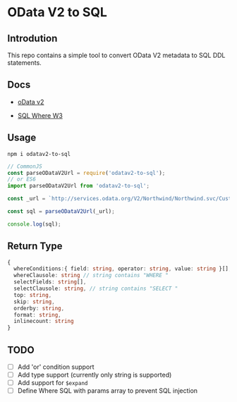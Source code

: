 # OData V2 to SQL

## Introdution

This repo contains a simple tool to convert OData V2 metadata to SQL DDL statements.

## Docs

- [oData v2](https://www.odata.org/documentation/odata-version-2-0/)

- [SQL Where W3](https://www.w3schools.com/sql/sql_where.asp)

## Usage

`npm i odatav2-to-sql`

```js
// CommonJS
const parseODataV2Url = require('odatav2-to-sql');
// or ES6
import parseODataV2Url from 'odatav2-to-sql';

const _url = `http://services.odata.org/V2/Northwind/Northwind.svc/Customers?$filter=Country eq 'Germany' and City eq 'Berlin'&$orderby=Country desc, City asc&$skip=0&$top=10&$select=CustomerID,CompanyName,ContactName,ContactTitle,Address,City,Region,PostalCode,Country,Phone,Fax&$inlinecount=allpages&$format=json'`

const sql = parseODataV2Url(_url);

console.log(sql);
```

## Return Type
  
  ```typescript
  {
    whereConditions:{ field: string, operator: string, value: string }[],
    whereClausole: string // string contains "WHERE "
    selectFields: string[], 
    selectClausole: string, // string contains "SELECT "
    top: string,
    skip: string,
    orderby: string,
    format: string,
    inlinecount: string
  }
  ```

## TODO

- [ ] Add 'or' condition support
- [ ] Add type support (currently only string is supported)
- [ ] Add support for `$expand`
- [ ] Define Where SQL with params array to prevent SQL injection
